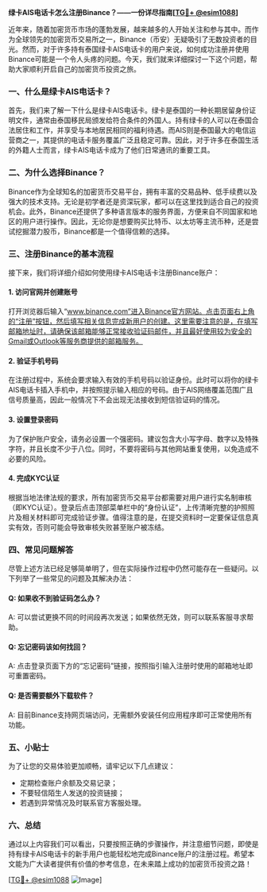 **绿卡AIS电话卡怎么注册Binance？——一份详尽指南[[TG💪+ @esim1088](https://t.me/s/esim1088)]**

近年来，随着加密货币市场的蓬勃发展，越来越多的人开始关注和参与其中。而作为全球领先的加密货币交易所之一，Binance（币安）无疑吸引了无数投资者的目光。然而，对于许多持有泰国绿卡AIS电话卡的用户来说，如何成功注册并使用Binance可能是一个令人头疼的问题。今天，我们就来详细探讨一下这个问题，帮助大家顺利开启自己的加密货币投资之旅。

### 一、什么是绿卡AIS电话卡？

首先，我们来了解一下什么是绿卡AIS电话卡。绿卡是泰国的一种长期居留身份证明文件，通常由泰国移民局颁发给符合条件的外国人。持有绿卡的人可以在泰国合法居住和工作，并享受与本地居民相同的福利待遇。而AIS则是泰国最大的电信运营商之一，其提供的电话卡服务覆盖广泛且稳定可靠。因此，对于许多在泰国生活的外籍人士而言，绿卡AIS电话卡成为了他们日常通讯的重要工具。

### 二、为什么选择Binance？

Binance作为全球知名的加密货币交易平台，拥有丰富的交易品种、低手续费以及强大的技术支持。无论是初学者还是资深玩家，都可以在这里找到适合自己的投资机会。此外，Binance还提供了多种语言版本的服务界面，方便来自不同国家和地区的用户进行操作。因此，无论你是想要购买比特币、以太坊等主流币种，还是尝试挖掘潜力股币，Binance都是一个值得信赖的选择。

### 三、注册Binance的基本流程

接下来，我们将详细介绍如何使用绿卡AIS电话卡注册Binance账户：

#### 1. 访问官网并创建账号

打开浏览器后输入“www.binance.com”进入Binance官方网站。点击页面右上角的“注册”按钮，然后填写相关信息完成新用户的创建。这里需要注意的是，在填写邮箱地址时，请确保该邮箱能够正常接收验证码邮件，并且最好使用较为安全的Gmail或Outlook等服务商提供的邮箱服务。

#### 2. 验证手机号码

在注册过程中，系统会要求输入有效的手机号码以验证身份。此时可以将你的绿卡AIS电话卡插入手机中，并按照提示输入相应的号码。由于AIS网络覆盖范围广且信号质量高，因此一般情况下不会出现无法接收到短信验证码的情况。

#### 3. 设置登录密码

为了保护账户安全，请务必设置一个强密码。建议包含大小写字母、数字以及特殊字符，并且长度不少于八位。同时，不要将密码与其他网站重复使用，以免造成不必要的风险。

#### 4. 完成KYC认证

根据当地法律法规的要求，所有加密货币交易平台都需要对用户进行实名制审核（即KYC认证）。登录后点击顶部菜单栏中的“身份认证”，上传清晰完整的护照照片及相关材料即可完成验证步骤。值得注意的是，在提交资料时一定要保证信息真实有效，否则可能会导致审核失败甚至账户被冻结。

### 四、常见问题解答

尽管上述方法已经足够简单明了，但在实际操作过程中仍然可能存在一些疑问。以下列举了一些常见的问题及其解决办法：

#### Q: 如果收不到验证码怎么办？
A: 可以尝试更换不同的时间段再次发送；如果依然无效，则可以联系客服寻求帮助。

#### Q: 忘记密码该如何找回？
A: 点击登录页面下方的“忘记密码”链接，按照指引输入注册时使用的邮箱地址即可重置密码。

#### Q: 是否需要额外下载软件？
A: 目前Binance支持网页端访问，无需额外安装任何应用程序即可正常使用所有功能。

### 五、小贴士

为了让您的交易体验更加顺畅，请牢记以下几点建议：
- 定期检查账户余额及交易记录；
- 不要轻信陌生人发送的投资链接；
- 若遇到异常情况及时联系官方客服处理。

### 六、总结

通过以上内容我们可以看出，只要按照正确的步骤操作，并注意细节问题，即使是持有绿卡AIS电话卡的新手用户也能轻松地完成Binance账户的注册过程。希望本文能为广大读者提供有价值的参考信息，在未来踏上成功的加密货币投资之路！

[[TG💪+ @esim1088](https://t.me/s/esim1088) ![Image](https://i.postimg.cc/4NQfJmqS/Snipaste-2025-05-13-00-14-12.png)]